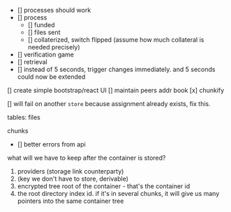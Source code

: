 - [] processes should work
- [] process
    - [] funded
    - [] files sent
    - [] collaterized, switch flipped (assume how much collateral is needed precisely)
- [] verification game
- [] retrieval
- [] instead of 5 seconds, trigger changes immediately. and 5 seconds could now be extended

[] create simple bootstrap/react UI
[] maintain peers addr book
[x] chunkify

[] will fail on another `store` because assignment already exists, fix this.

tables:
files

chunks

- [] better errors from api

what will we have to keep after the container is stored?

1. providers (storage link counterparty)
2. (key we don't have to store, derivable)
3. encrypted tree root of the container - that's the container id
4. the root directory index id. if it's in several chunks, it will give us many pointers into the same container tree